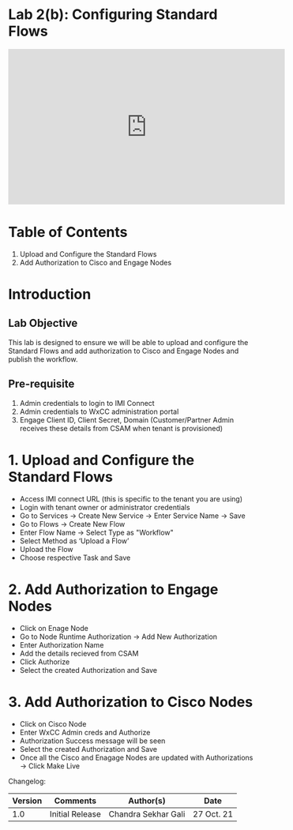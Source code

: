 # Lab 2(b): Configuring Standard Flows


<iframe width="560" height="315" src="https://www.youtube.com/embed/d3ZIhE4UZDI" title="Lab 2(b): Configuring Standard Flows" frameborder="0" allow="accelerometer; autoplay; clipboard-write; encrypted-media; gyroscope; picture-in-picture" allowfullscreen></iframe>

# Table of Contents

1. Upload and Configure the Standard Flows
2. Add Authorization to Cisco and Engage Nodes


# Introduction

## Lab Objective

This lab is designed to ensure we will be able to upload and configure the Standard Flows and add authorization to Cisco and Engage Nodes and publish the workflow.  


## Pre-requisite

1. Admin credentials to login to IMI Connect
2. Admin credentials to WxCC administration portal
2. Engage Client ID, Client Secret, Domain (Customer/Partner Admin receives these details from CSAM when tenant is provisioned)



# 1. Upload and Configure the Standard Flows

- Access IMI connect URL (this is specific to the tenant you are using) 
- Login with tenant owner or administrator credentials
- Go to Services -> Create New Service -> Enter Service Name -> Save
- Go to Flows -> Create New Flow
- Enter Flow Name -> Select Type as "Workflow"
- Select Method as ‘Upload a Flow’
- Upload the Flow
- Choose respective Task and Save


# 2. Add Authorization to Engage Nodes

- Click on Enage Node
- Go to Node Runtime Authorization -> Add New Authorization
- Enter Authorization Name
- Add the details recieved from CSAM
- Click Authorize 
- Select the created Authorization and Save


# 3. Add Authorization to Cisco Nodes

- Click on Cisco Node
- Enter WxCC Admin creds and Authorize
- Authorization Success message will be seen
- Select the created Authorization and Save
- Once all the Cisco and Enagage Nodes are updated with Authorizations -> Click Make Live



Changelog:

| **Version** | **Comments** | **Author(s)** | **Date** |
| --- | --- | --- | --- |
| 1.0 | Initial Release | Chandra Sekhar Gali | 27 Oct. 21 |


